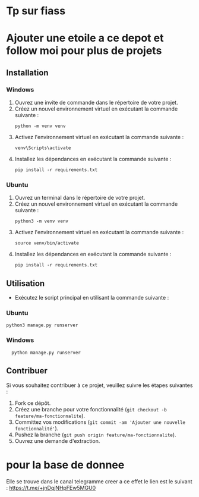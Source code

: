 # Tp sur fiass
# Ajouter une etoile a ce depot et follow moi pour plus de projets 
## Installation

### Windows

1. Ouvrez une invite de commande dans le répertoire de votre projet.
2. Créez un nouvel environnement virtuel en exécutant la commande suivante :
    ```
    python -m venv venv
    ```
3. Activez l'environnement virtuel en exécutant la commande suivante :
    ```
    venv\Scripts\activate
    ```
4. Installez les dépendances en exécutant la commande suivante :
    ```
    pip install -r requirements.txt
    ```

### Ubuntu

1. Ouvrez un terminal dans le répertoire de votre projet.
2. Créez un nouvel environnement virtuel en exécutant la commande suivante :
    ```
    python3 -m venv venv
    ```
3. Activez l'environnement virtuel en exécutant la commande suivante :
    ```
    source venv/bin/activate
    ```
4. Installez les dépendances en exécutant la commande suivante :
    ```
    pip install -r requirements.txt
    ```

## Utilisation

- Exécutez le script principal en utilisant la commande suivante :
### Ubuntu
  ```
  python3 manage.py runserver
  ```
### Windows
  ```
    python manage.py runserver
   ```

## Contribuer

Si vous souhaitez contribuer à ce projet, veuillez suivre les étapes suivantes :

1. Fork ce dépôt.
2. Créez une branche pour votre fonctionnalité (`git checkout -b feature/ma-fonctionnalite`).
3. Committez vos modifications (`git commit -am 'Ajouter une nouvelle fonctionnalité'`).
4. Pushez la branche (`git push origin feature/ma-fonctionnalite`).
5. Ouvrez une demande d'extraction.
# pour la base de donnee
 Elle se trouve dans le canal telegramme creer a ce effet 
 le lien est le suivant : https://t.me/+jnDqjNHpFEw5MGU0